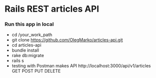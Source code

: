 # Rails REST articles API 

### Run this app in local
  - cd /your_work_path
  - git clone https://github.com/OlegMarko/articles-api.git
  - cd articles-api
  - bundle install
  - rake db:migrate
  - rails s
  - testing with Postman makes API http://localhost:3000/api/v1/articles GET POST PUT DELETE